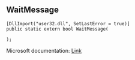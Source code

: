 ## WaitMessage

```
[DllImport("user32.dll", SetLastError = true)]
public static extern bool WaitMessage(
   
);
```

Microsoft documentation: [Link](https://docs.microsoft.com/en-us/windows/win32/api/winuser/nf-winuser-waitmessage)
